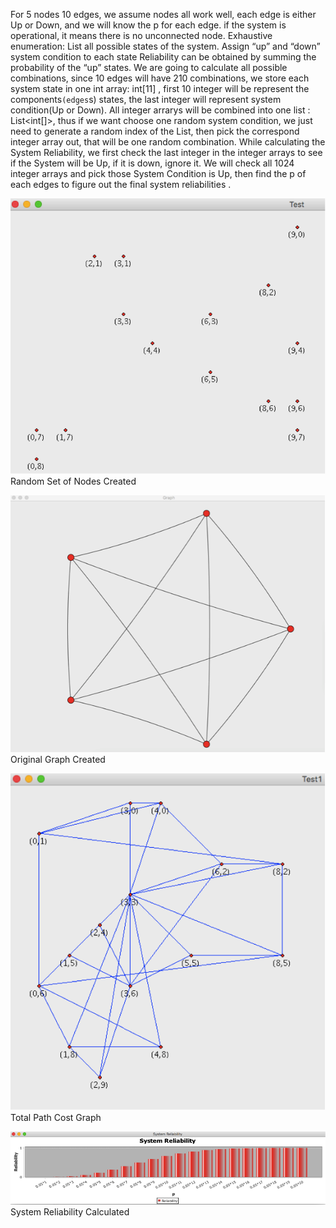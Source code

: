 For 5 nodes 10 edges, we assume nodes all work well, each edge is either Up or Down, and we will know the p for each edge. if the system is operational, it means there is no unconnected node.
Exhaustive enumeration:
List all possible states of the system.
Assign “up” and “down” system condition to each state Reliability can be obtained by summing the probability of the “up” states.
We are going to calculate all possible combinations, since 10 edges will have 210 combinations, we store each system state in one int array: int[11] , first 10 integer will be represent the components`(edges`s) states, the last integer will represent system condition(Up or Down). 
All integer arrarys will be combined into one list : List<int[]>, thus if we want choose one random system condition, we just need to generate a random index of the List, then pick the correspond integer array out, that will be one random combination.
While calculating the System Reliability, we first check the last integer in the integer arrays to see if the System will be Up, if it is down, ignore it. We will check all 1024 integer arrays and pick those System Condition is Up, then find the p of each edges to figure out the final system reliabilities .

![alt tag](https://github.com/TibbersDriveMustang/NetworkReliabilityDependsOnIndividualLink/blob/master/screenshot/randomSetNodesCreated.png)
Random Set of Nodes Created

![alt tag](https://github.com/TibbersDriveMustang/NetworkReliabilityDependsOnIndividualLink/blob/master/screenshot/originalGraphGenerated.png)
Original Graph Created

![alt tag](https://github.com/TibbersDriveMustang/NetworkReliabilityDependsOnIndividualLink/blob/master/screenshot/totalCostGraph.png)
Total Path Cost Graph

![alt tag](https://github.com/TibbersDriveMustang/NetworkReliabilityDependsOnIndividualLink/blob/master/screenshot/systemReliability.png)
System Reliability Calculated
